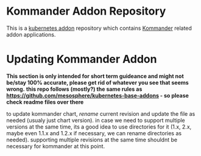 # Kommander Addon Repository

This is a [kubernetes addon](https://github.com/mesosphere/kubeaddons) repository which contains [Kommander](https://github.com/mesosphere/kommander) related addon applications.

# Updating Kommander Addon

**This section is only intended for short term guideance and might not be/stay 100% accurate, please get rid of whatever you see that seems wrong.**
**this repo follows (mostly?) the same rules as https://github.com/mesosphere/kubernetes-base-addons - so please check readme files over there**

to update kommander chart, _rename_ current revision and update the file as needed (usualy just chart version).
in case we need to support multiple versions at the same time, its a good idea to use directories for it (1.x, 2.x, maybe even 1.1.x and 1.2.x if necessary, we can rename directories as needed). supporting multiple revisions at the same time shouldnt be necessary for kommander at this point.
